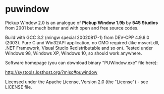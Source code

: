 # puwindow
Pickup Window 2.0 is an analogue of **Pickup Window 1.9b** by **545 Studios** from 2001 but much better and with open and free source codes.

Build with GCC 3.2 (mingw special 20020817-1) from DEV-CPP 4.9.8.0 (2003).
Pure C and Win32API application, no GMO required
(like msvcrt.dll, .NET Framework, Visual Studio Redistributable and so on).
Tested under Windows 98, Windows XP, Windows 10, so should work anywhere.

Software homepage (you can download binary "PUWindow.exe" file here):

http://systools.losthost.org/?misc#puwindow

Licensed under the Apache License, Version 2.0 (the "License") - see LICENSE file.
